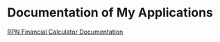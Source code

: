 # Documentation of My Applications

[RPN Financial Calculator Documentation](./RPN_Financial_Calculator/RPN-Financial-Calculator-Documentation.md)

